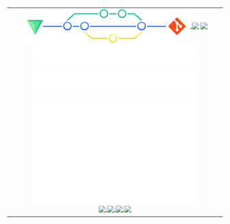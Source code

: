 <table style="width:100%;height:auto">
<!--  === === === === --><!-- <tr align="center" width="100%"><td> -->
<!-- Announments --> <!-- [ Unlocked: 2, Left: 15 ] -->
<!-- <h1></h1> --> <!-- FIND THE SECRET -->
<!-- <h2></h2> --> <!-- RECEIVE THE KEY -->
<!-- <h3></h3> --> <!-- UNLOCK THE PRICE -->
<!--  === === === === --><!-- </td></tr> -->
<tr><td align="center">
<a title="ZI" target="_self" href="https://github.com/z-shell/zi/">
  <img align="center" style="width:80%;height:auto" src="https://github.com/z-shell/.github/raw/main/profile/img/z_git.png" alt="ZI+GIT Logo" />
</a>
  <img align="center" style="width:80%;height:auto" src="https://github.zshell.dev/.github/metrics.svg" />
<a title="Z-Shell Projects" target="_self" href="https://github.com/orgs/z-shell/projects">
  <img align="center" style="width:80%;height:auto" src="https://github.zshell.dev/.github/plugin/followup/followup.svg" />
</a>
<a title="Z-Shell Projects" target="_self" href="https://github.com/orgs/z-shell/projects">
  <img align="center" style="width:80%;height:auto" src="https://github.com/z-shell/.github/raw/main/metrics/plugin/projects/projects.svg" />
</a>
  </td></tr><tr><td align="center">
  <a title="ZI WIKI" target="_self" href="https://github.com/z-shell/zw/">
    <img align="center" style="width:80%;height:auto" src="https://github.com/z-shell/.github/raw/main/metrics/plugin/pagespeed/detailed.svg" />
  </a>
  </td></tr><tr><td align="center">
    <a title="Twitter" target="_self" href="https://twitter.com/zshell_zi/">
      <img align="center" style="width:80%;height:auto" src="https://github.com/z-shell/.github/raw/main/metrics/plugin/tweets/tweets.svg" />
    </a>
    <a title="DEV" target="_self" href="https://dev.to/z-shell">
      <img align="center" style="width:80%;height:auto" src="https://github.com/z-shell/.github/raw/main/metrics/plugin/rss/dev.zshell.rss.svg" />
    </a>
    <a title="DEV" target="_self" href="https://dev.to/tag/zsh">
      <img align="center" style="width:80%;height:auto" src="https://github.com/z-shell/.github/raw/main/metrics/plugin/rss/dev.tag.zsh.rss.svg" />
    </a>
    </td></tr>
<!--    <tr><td align="center">
        <a title="ZI WIKI" target="_self" href="https://github.com/z-shell/zw/">
          <img src="https://repobeats.axiom.co/api/embed/22b5c20547922a367a07014324273061ca71a472.svg" width="80%" height="auto" />
        </a>
      </td>
    </tr> -->
<tr><td align="center">
<a href="https://github.com/z-shell/zi/">
<img align="center" style="width:40%;height:auto" 
     src="https://github-readme-stats.vercel.app/api/pin/?username=z-shell&repo=zi&card_width=150&theme=github_dark" />
</a>
      <a href="https://github.com/z-shell/zw/">
        <img align="center" style="width:40%;height:auto"
            src="https://github-readme-stats.vercel.app/api/pin/?username=z-shell&repo=zw&card_width=150&theme=github_dark" />
        </a>
        <a href="https://github.com/z-shell/community/">
          <img align="center" style="width:40%;height:auto"
            src="https://github-readme-stats.vercel.app/api/pin/?username=z-shell&repo=community&card_width=150&theme=github_dark" />
        </a>
        <a href="https://github.com/z-shell/status/">
          <img align="center" style="width:40%;height:auto"
            src="https://github-readme-stats.vercel.app/api/pin/?username=z-shell&repo=status&card_width=150&theme=github_dark" />
        </a>
      </td></tr><tr><td align="center">
  <!--
  <h2 align="left">Internationalization and localization<h2>
      <a href="https://digitalclouds.crowdin.com/z-shell#languages">
        <img align="center" src="https://badges.awesome-crowdin.com/translation-200015146-2.png" alt="i18n" width="60%" height="auto" />
      </a>
  -->
<div align="center">
<!-- Updating Translatiuons -->
</div></td></tr>
</table>
